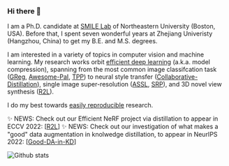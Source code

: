 ### Hi there 👋

I am a Ph.D. candidate at [SMILE Lab](https://web.northeastern.edu/smilelab/) of Northeastern University (Boston, USA). Before that, I spent seven wonderful years at Zhejiang Univeristy (Hangzhou, China) to get my B.E. and M.S. degrees. 

I am interested in a variety of topics in computer vision and machine learning. My research works orbit [efficient deep learning](https://github.com/MingSun-Tse/EfficientDNNs) (a.k.a. model compression), spanning from the most common image classifcation task ([GReg](https://github.com/MingSun-Tse/Regularization-Pruning), [Awesome-PaI](https://github.com/MingSun-Tse/Awesome-Pruning-at-Initialization), [TPP](https://github.com/MingSun-Tse/TPP)) to neural style transfer ([Collaborative-Distillation](https://github.com/MingSun-Tse/Collaborative-Distillation)), single image super-resolution ([ASSL](https://github.com/MingSun-Tse/ASSL), [SRP](https://github.com/MingSun-Tse/SRP)), and 3D novel view synthesis ([R2L](https://snap-research.github.io/R2L/)).

I do my best towards [easily reproducible](https://github.com/MingSun-Tse/smilelogging) research. 

✨ NEWS: Check out our Efficient NeRF project via distillation to appear in ECCV 2022: [[R2L](https://snap-research.github.io/R2L/)]
✨ NEWS: Check out our investigation of what makes a "good" data augmentation in knolwedge distillation, to appear in NeurIPS 2022: [[Good-DA-in-KD](https://mingsun-tse.github.io/Good-DA-in-KD/)]

![Github stats](https://github-readme-stats.vercel.app/api?username=mingsun-tse&theme=default&show_icons=true&count_private=true&layout=compact)


<!--
 _special_ ✨ repository because its `README.md` (this file) appears on your GitHub profile.

Here are some ideas to get you started:

- 🔭 I’m currently working on ...
- 🌱 I’m currently learning ...
- 👯 I’m looking to collaborate on ...
- 🤔 I’m looking for help with ...
- 💬 Ask me about ...
- 📫 How to reach me: ...
- 😄 Pronouns: ...
- ⚡ Fun fact: ...
-->
